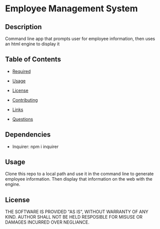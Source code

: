 # Employee Management System 

## Description

Command line app that prompts user for employee information, then uses an html engine to display it

## Table of Contents

  - [Required](#Required)

  - [Usage](#Usage)

  - [License](#License)

  - [Contributing](#Contributing)

  - [Links](#Links)

  - [Questions](#Questions)

## Dependencies

- Inquirer: npm i inquirer

## Usage

Clone this repo to a local path and use it in the command line to generate employee information. Then display that information on the web with the engine.

## License

THE SOFTWARE IS PROVIDED "AS IS", WITHOUT WARRANTY OF ANY KIND. AUTHOR SHALL NOT BE HELD RESPOSIBLE FOR MISUSE OR DAMAGES INCURRED OVER NEGLIANCE.

